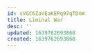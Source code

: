 ```yaml
---
id: sVGC6ZaVEaKEPq97qTDnW
title: Liminal War
desc: ''
updated: 1639762693868
created: 1639762693868
---
```


